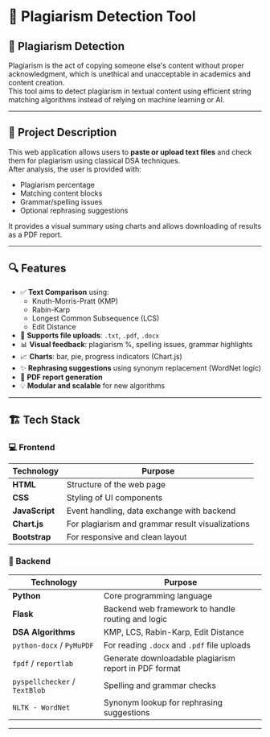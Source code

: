 # 🧠 Plagiarism Detection Tool

## 📘 Plagiarism Detection

Plagiarism is the act of copying someone else's content without proper acknowledgment, which is unethical and unacceptable in academics and content creation.  
This tool aims to detect plagiarism in textual content using efficient string matching algorithms instead of relying on machine learning or AI.

---

## 🎯 Project Description

This web application allows users to **paste or upload text files** and check them for plagiarism using classical DSA techniques.  
After analysis, the user is provided with:
- Plagiarism percentage
- Matching content blocks
- Grammar/spelling issues
- Optional rephrasing suggestions

It provides a visual summary using charts and allows downloading of results as a PDF report.

---

## 🔍 Features

- ✅ **Text Comparison** using:
  - Knuth-Morris-Pratt (KMP)
  - Rabin-Karp
  - Longest Common Subsequence (LCS)
  - Edit Distance
- 📄 **Supports file uploads**: `.txt`, `.pdf`, `.docx`
- 📊 **Visual feedback**: plagiarism %, spelling issues, grammar highlights
- 📈 **Charts**: bar, pie, progress indicators (Chart.js)
- ✨ **Rephrasing suggestions** using synonym replacement (WordNet logic)
- 🧾 **PDF report generation**
- 💡 **Modular and scalable** for new algorithms

---

## 🏗️ Tech Stack

### 💻 Frontend
| Technology | Purpose |
|------------|---------|
| **HTML** | Structure of the web page |
| **CSS** | Styling of UI components |
| **JavaScript** | Event handling, data exchange with backend |
| **Chart.js** | For plagiarism and grammar result visualizations |
| **Bootstrap** | For responsive and clean layout |

### 🧠 Backend
| Technology | Purpose |
|------------|---------|
| **Python** | Core programming language |
| **Flask** | Backend web framework to handle routing and logic |
| **DSA Algorithms** | KMP, LCS, Rabin-Karp, Edit Distance |
| `python-docx` / `PyMuPDF` | For reading `.docx` and `.pdf` file uploads |
| `fpdf` / `reportlab` | Generate downloadable plagiarism report in PDF format |
| `pyspellchecker` / `TextBlob` | Spelling and grammar checks |
| `NLTK - WordNet` | Synonym lookup for rephrasing suggestions |

----------

